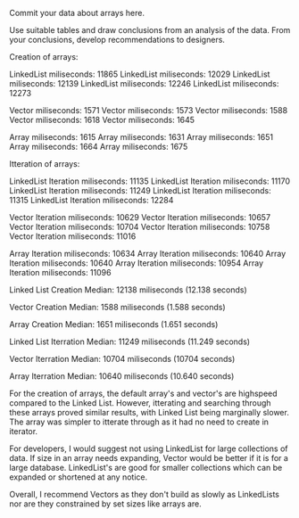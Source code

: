 
Commit your data about arrays here.

Use suitable tables and draw conclusions
from an analysis of the data. From your conclusions,
develop recommendations to designers.


Creation of arrays:



LinkedList miliseconds: 11865
LinkedList miliseconds: 12029
LinkedList miliseconds: 12139
LinkedList miliseconds: 12246
LinkedList miliseconds: 12273

Vector miliseconds: 1571
Vector miliseconds: 1573
Vector miliseconds: 1588
Vector miliseconds: 1618
Vector miliseconds: 1645

Array miliseconds: 1615
Array miliseconds: 1631
Array miliseconds: 1651
Array miliseconds: 1664
Array miliseconds: 1675



Itteration of arrays:



LinkedList Iteration miliseconds: 11135
LinkedList Iteration miliseconds: 11170
LinkedList Iteration miliseconds: 11249
LinkedList Iteration miliseconds: 11315
LinkedList Iteration miliseconds: 12284

Vector Iteration miliseconds: 10629
Vector Iteration miliseconds: 10657
Vector Iteration miliseconds: 10704
Vector Iteration miliseconds: 10758
Vector Iteration miliseconds: 11016

Array Iteration miliseconds: 10634
Array Iteration miliseconds: 10640
Array Iteration miliseconds: 10640
Array Iteration miliseconds: 10954
Array Iteration miliseconds: 11096



Linked List Creation Median: 12138 miliseconds (12.138 seconds)

Vector Creation Median: 1588 miliseconds (1.588 seconds)

Array Creation Median: 1651 miliseconds (1.651 seconds)


Linked List Iterration Median: 11249 miliseconds (11.249 seconds)

Vector Iterration Median: 10704 miliseconds (10704 seconds)

Array Iterration Median: 10640 miliseconds (10.640 seconds)


For the creation of arrays, the default array's and vector's are highspeed compared to the Linked List. 
However, itterating and searching through these arrays proved similar results, with Linked List being marginally slower.
The array was simpler to itterate through as it had no need to create in iterator.

For developers, I would suggest not using LinkedList for large collections of data.
If size in an array needs expanding, Vector would be better if it is for a large database.
LinkedList's are good for smaller collections which can be expanded or shortened at any notice.

Overall, I recommend Vectors as they don't build as slowly as LinkedLists nor are they constrained by set sizes like arrays are.

